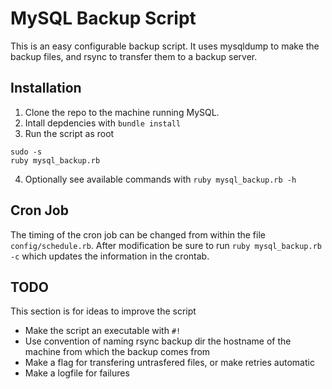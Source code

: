 # MySQL Backup Script
This is an easy configurable backup script. It uses mysqldump to make the backup files, and rsync to transfer them to a
backup server.

## Installation
1. Clone the repo to the machine running MySQL.
2. Intall depdencies with `bundle install`
3. Run the script as root
 ~~~~
 sudo -s
 ruby mysql_backup.rb
 ~~~~
4. Optionally see available commands with `ruby mysql_backup.rb -h`

## Cron Job
The timing of the cron job can be changed from within the file `config/schedule.rb`. After modification be sure to run
`ruby mysql_backup.rb -c` which updates the information in the crontab.

## TODO
This section is for ideas to improve the script

- Make the script an executable with `#!`
- Use convention of naming rsync backup dir the hostname of the machine from which the backup comes from
- Make a flag for transfering untrasfered files, or make retries automatic
- Make a logfile for failures
